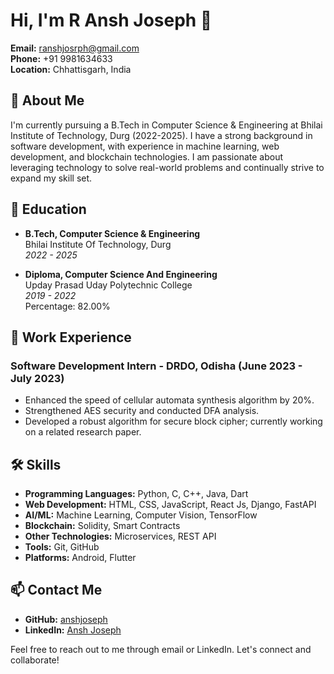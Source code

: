 # Hi, I'm R Ansh Joseph 👋

**Email:** [ranshjosrph@gmail.com](mailto:ranshjosrph@gmail.com)  
**Phone:** +91 9981634633  
**Location:** Chhattisgarh, India  

## 🚀 About Me

I'm currently pursuing a B.Tech in Computer Science & Engineering at Bhilai Institute of Technology, Durg (2022-2025). I have a strong background in software development, with experience in machine learning, web development, and blockchain technologies. I am passionate about leveraging technology to solve real-world problems and continually strive to expand my skill set.

## 🏫 Education

- **B.Tech, Computer Science & Engineering**  
  Bhilai Institute Of Technology, Durg  
  *2022 - 2025*

- **Diploma, Computer Science And Engineering**  
  Upday Prasad Uday Polytechnic College  
  *2019 - 2022*  
  Percentage: 82.00%


## 💼 Work Experience

### Software Development Intern - DRDO, Odisha (June 2023 - July 2023)
- Enhanced the speed of cellular automata synthesis algorithm by 20%.
- Strengthened AES security and conducted DFA analysis.
- Developed a robust algorithm for secure block cipher; currently working on a related research paper.


## 🛠 Skills

- **Programming Languages:** Python, C, C++, Java, Dart
- **Web Development:** HTML, CSS, JavaScript, React Js, Django, FastAPI
- **AI/ML:** Machine Learning, Computer Vision, TensorFlow
- **Blockchain:** Solidity, Smart Contracts
- **Other Technologies:** Microservices, REST API
- **Tools:** Git, GitHub
- **Platforms:** Android, Flutter

## 📫 Contact Me

- **GitHub:** [anshjoseph](https://github.com/anshjoseph)
- **LinkedIn:** [Ansh Joseph](https://www.linkedin.com/in/ansh-joseph-112293208/)

Feel free to reach out to me through email or LinkedIn. Let's connect and collaborate!
